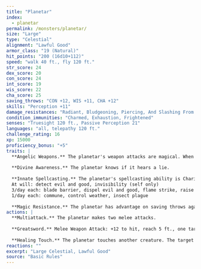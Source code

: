 ```yaml
---
title: "Planetar"
index:
  - planetar
permalink: /monsters/planetar/
size: "Large"
type: "Celestial"
alignment: "Lawful Good"
armor_class: "19 (Natural)"
hit_points: "200 (16d10+112)"
speed: "walk 40 ft., fly 120 ft."
str_score: 24
dex_score: 20
con_score: 24
int_score: 19
wis_score: 22
cha_score: 25
saving_throws: "CON +12, WIS +11, CHA +12"
skills: "Perception +11"
damage_resistances: "Radiant, Bludgeoning, Piercing, And Slashing From Nonmagical Weapons"
condition_immunities: "Charmed, Exhaustion, Frightened"
senses: "Truesight 120 ft., Passive Perception 21"
languages: "all, telepathy 120 ft."
challenge_rating: 16
xp: 15000
proficiency_bonus: "+5"
traits: |
  **Angelic Weapons.** The planetar's weapon attacks are magical. When the planetar hits with any weapon, the weapon deals an extra 5d8 radiant damage (included in the attack).
  
  **Divine Awareness.** The planetar knows if it hears a lie.
  
  **Innate Spellcasting.** The planetar's spellcasting ability is Charisma (spell save DC 20). The planetar can innately cast the following spells, requiring no material components:
  At will: detect evil and good, invisibility (self only)
  3/day each: blade barrier, dispel evil and good, flame strike, raise dead
  1/day each: commune, control weather, insect plague
  
  **Magic Resistance.** The planetar has advantage on saving throws against spells and other magical effects.
actions: |
  **Multiattack.** The planetar makes two melee attacks.
  
  **Greatsword.** Melee Weapon Attack: +12 to hit, reach 5 ft., one target. Hit: 21 (4d6 + 7) slashing damage plus 22 (5d8) radiant damage.
  
  **Healing Touch.** The planetar touches another creature. The target magically regains 30 (6d8 + 3) hit points and is freed from any curse, disease, poison, blindness, or deafness.
reactions: ""
excerpt: "Large Celestial, Lawful Good"
source: "Basic Rules"
---
```

